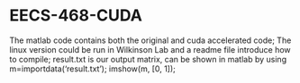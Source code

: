 # EECS-468-CUDA

The matlab code contains both the original and cuda accelerated code;
The linux version could be run in Wilkinson Lab and a readme file introduce how to compile;
result.txt is our output matrix,  can be shown in matlab by using
m=importdata(‘result.txt’);
imshow(m, [0, 1]);

